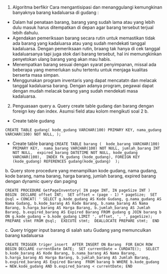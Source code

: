 1.	Algoritma berfikir
Cara mengantisipasi dan menanggulangi kemungkinan banyaknya barang kadaluarsa di gudang :
- Dalam hal penataan barang, barang yang sudah lama atau yang lebih dulu masuk harus ditempatkan di depan agar barang tersebut terjual lebih dahulu.
- Agendakan pemeriksaan barang secara rutin untuk memastikan tidak ada barang yang kadaluarsa atau yang sudah mendekati tanggal kadaluarsa. Dengan pemeriksaan rutin, braang tak hanya di cek tanggal kadaluarsanya tapi juga stok dari barang tersebut, hal ini memungkinkan penyetokan ulang barang yang akan mau habis.
- Menempatkan barang sesuai dengan syarat penyimpanan, missal ada beberapa yang memerlukan suhu tertentu untuk menjaga kualitas berserta masa simpan.
- Menggunakan program inventaris yang dapat mencatatn dan melacak tanggal kadaluarsa barang. Dengan adanya program, pegawai dapat dengan mudah melacak barang yang sudah mendekati masa kadaluarsa.


2.	Penguasaan query
a.	Query create table gudang dan barang dengan foreign key dan index. Asumsi field atau kolom mengikuti soal 2 b.
- Create table gudang

``CREATE TABLE gudang(
	kode_gudang VARCHAR(100) PRIMARY KEY,
	nama_gudang VARCHAR(100) NOT NULL,
);``

- Create table barang
``CREATE TABLE barang ( 
kode_barang VARCHAR(100) PRIMARY KEY, 
nama_barang VARCHAR(100) NOT NULL,
jumlah_barang INT NOT NULL, 
expired_barang DATETIME NOT NULL,
kode_gudang VARCHAR(100), 
INDEX fk_gudang (kode_gudang), FOREIGN KEY (kode_gudang) REFERENCES gudang(kode_gudang) 
);``

b.	Query store procedure yang menampilkan kode gudang, nama gudang, kode barang, nama barang, harga barang, jumlah barang, expired barang dengan dynamic query dan paging

``CREATE PROCEDURE GetPageInventory(
IN page INT,
IN pageSize INT )
BEGIN 
DECLARE offset INT; 
SET offset = (page - 1) * pageSize; 
SET @sql = CONCAT(
' SELECT g.kode_gudang AS Kode Gudang, g.nama_gudang AS Nama Gudang, b.kode_barang AS Kode Barang, b.nama_barang AS Nama Barang, b.harga_barang AS Harga Barang, b.jumlah_barang AS Jumlah Barang, b.expired_barang AS Expired Barang FROM gudang g JOIN barang b ON g.kode_gudang = b.kode_gudang LIMIT ', offset, ', ', pageSize); 
PREPARE stmt FROM @sql; 
EXECUTE stmt; 
DEALLOCATE PREPARE stmt; 
END``

c.	Query trigger input barang di salah satu Gudang yang memunculkan barang kadaluarsa

``CREATE TRIGGER triger_insert 
AFTER INSERT ON Barang 
FOR EACH ROW 
BEGIN DECLARE currentDate DATE; 
SET currentDate = CURDATE(); 
SELECT b.kode_barang AS Kode Barang, b.nama_barang AS Nama Barang, b.harga_barang AS Harga Barang, b.jumlah_barang AS Jumlah Barang, b.expired_barang AS Expired Barang 
FROM barang b WHERE b.kode_gudang = NEW.kode_gudang AND b.expired_barang < currentDate;
END``

